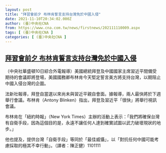 ```yaml
---
layout: post
title: "拜習會前夕 布林肯誓言支持台灣免於中國入侵"
date: 2021-11-10T20:34:02.000Z
author: (臺)中央社CNA
from: https://www.cna.com.tw/news/firstnews/202111110009.aspx
tags: [ (臺)中央社CNA ]
categories: [ (臺)中央社CNA ]
---
```

<!--1636576442000-->
[拜習會前夕 布林肯誓言支持台灣免於中國入侵](https://www.cna.com.tw/news/firstnews/202111110009.aspx)
------

<div>
<div></div><div><p>（中央社華盛頓10日綜合外電報導）美國總統拜登及中國國家主席習近平間備受期待的會議即將登場，美國國務卿布林肯今天堅定誓言美方將支持台灣，以期阻止中國入侵台灣的企圖。</p><p>法新社報導，拜登自當選以來尚未與習近平親自會面。據報導，兩人最快將於下週舉行會議。布林肯（Antony Blinken）指出，拜登及習近平「很快」將舉行視訊會議。</p><p>布林肯在「紐約時報」（New York Times）主辦的活動上表示：「我們將確保台灣有自衛手段，因為這個目的是，永遠不讓任何人達到確實試圖以武力破壞現狀的地步。」</p><p>他也提及，提供台灣「自衛手段」等同於「最佳威懾」，以「對抗任何中國可能考慮採取的極其不幸行動」。（譯者：陳正健）1101111</p></div>
</div>

